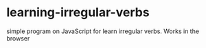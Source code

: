 # learning-irregular-verbs
simple program on JavaScript for learn irregular verbs. Works in the browser
